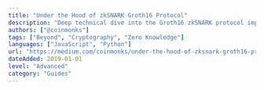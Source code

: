 ```yaml
---
title: "Under the Hood of zkSNARK Groth16 Protocol"
description: "Deep technical dive into the Groth16 zkSNARK protocol implementation"
authors: ["@coinmonks"]
tags: ["Beyond", "Cryptography", "Zero Knowledge"]
languages: ["JavaScript", "Python"]
url: "https://medium.com/coinmonks/under-the-hood-of-zksnark-groth16-protocol-2843b0d1558b"
dateAdded: 2019-01-01
level: "Advanced"
category: "Guides"
---
```

